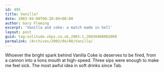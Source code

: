 ```yaml
---
id: 495
title: Vanilla?
date: 2003-04-08T00:20:09+00:00
author: Gary Fleming
excerpt: 'Vanilla and coke: a match made in hell'
layout: post
guid: tag:solitude.vkps.co.uk,2003:1,20030408002009
permalink: /Archives/2003/04/08/Vanilla/
---
```

Whoever the bright spark behind Vanilla Coke is deserves to be fired, from a cannon into a lions mouth at high-speed. Three sips were enough to make me feel sick. The most awful idea in soft drinks since Tab.